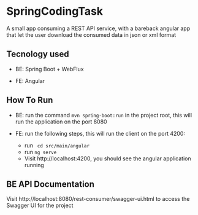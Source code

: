 # SpringCodingTask
A small app consuming a REST API service, with a bareback angular app that let the user download
the consumed data in json or xml format

## Tecnology used

- BE: Spring Boot + WebFlux

- FE: Angular

## How To Run

- BE: run the command `mvn spring-boot:run` in the project root, this will run the application on
  the port 8080

- FE: run the following steps, this will run the client on the port 4200:

    - run ` cd src/main/angular`
    - run `ng serve`
    - Visit http://localhost:4200, you should see the angular application running

## BE API Documentation

Visit http://localhost:8080/rest-consumer/swagger-ui.html to access the Swagger UI for the project
